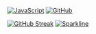 [![JavaScript](https://img.shields.io/badge/--F7DF1E?logo=javascript&logoColor=000)](https://www.javascript.com/)
[![GitHub](https://img.shields.io/badge/--181717?logo=github&logoColor=ffffff)](https://github.com/)

[![GitHub Streak](http://github-readme-streak-stats.herokuapp.com?user=nightlytech&theme=dark)](https://git.io/streak-stats)
[![Sparkline](https://stars.medv.io/Naereen/badges.svg)](https://stars.medv.io/Naereen/badges)

